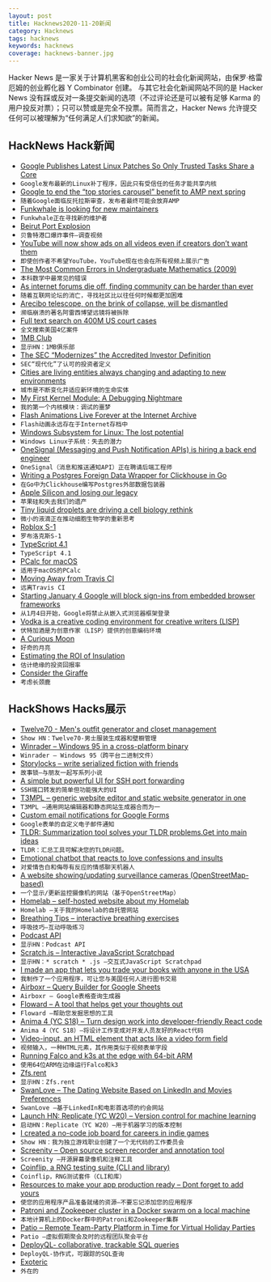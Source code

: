 ```yaml
---
layout: post
title: Hacknews2020-11-20新闻
category: Hacknews
tags: hacknews
keywords: hacknews
coverage: hacknews-banner.jpg
---
```


Hacker News 是一家关于计算机黑客和创业公司的社会化新闻网站，由保罗·格雷厄姆的创业孵化器 Y Combinator 创建。
与其它社会化新闻网站不同的是 Hacker News 没有踩或反对一条提交新闻的选项（不过评论还是可以被有足够 Karma 的用户投反对票）；只可以赞或是完全不投票。简而言之，Hacker News 允许提交任何可以被理解为“任何满足人们求知欲”的新闻。

## HackNews Hack新闻


- [Google Publishes Latest Linux Patches So Only Trusted Tasks Share a Core](https://www.phoronix.com/scan.php?page=news_item&px=Google-Core-Scheduling-v9)
- `Google发布最新的Linux补丁程序，因此只有受信任的任务才能共享内核`
- [Google to end the “top stories carousel” benefit to AMP next spring](https://themarkup.org/google-the-giant/2020/11/19/as-antitrust-pressure-mounts-google-to-pull-back-benefit-to-news-sites-that-adopted-its-preferred-mobile-technology)
- `随着Google面临反托拉斯审查，发布者最终可能会放弃AMP`
- [Funkwhale is looking for new maintainers](https://blog.funkwhale.audio/~/Announcements/funkwhale-is-looking-for-new-maintainers/)
- `Funkwhale正在寻找新的维护者`
- [Beirut Port Explosion](https://forensic-architecture.org/investigation/beirut-port-explosion)
- `贝鲁特港口爆炸事件–调查视频`
- [YouTube will now show ads on all videos even if creators don’t want them](https://www.forbes.com/sites/johnkoetsier/2020/11/18/youtube-will-now-show-ads-on-all-videos-even-if-creators-dont-want-them/)
- `即使创作者不希望YouTube，YouTube现在也会在所有视频上展示广告`
- [The Most Common Errors in Undergraduate Mathematics (2009)](https://math.vanderbilt.edu/schectex/commerrs/)
- `本科数学中最常见的错误`
- [As internet forums die off, finding community can be harder than ever](https://www.engadget.com/2020-02-27-internet-forums-dying-off.html)
- `随着互联网论坛的消亡，寻找社区比以往任何时候都更加困难`
- [Arecibo telescope, on the brink of collapse, will be dismantled](https://www.sciencemag.org/news/2020/11/famed-arecibo-telescope-brink-collapse-will-be-dismantled)
- `濒临崩溃的著名阿雷西博望远镜将被拆除`
- [Full text search on 400M US court cases](https://www.judyrecords.com/)
- `全文搜索美国4亿案件`
- [1MB Club](https://1mb.club/)
- `显示HN：1MB俱乐部`
- [The SEC “Modernizes” the Accredited Investor Definition](https://www.sec.gov/rules/final/2020/33-10824.pdf)
- `SEC“现代化”了认可的投资者定义`
- [Cities are living entities always changing and adapting to new environments](https://thinkthinkthink.substack.com/p/resilience)
- `城市是不断变化并适应新环境的生命实体`
- [My First Kernel Module: A Debugging Nightmare](https://reberhardt.com/blog/2020/11/18/my-first-kernel-module.html)
- `我的第一个内核模块：调试的噩梦`
- [Flash Animations Live Forever at the Internet Archive](http://blog.archive.org/2020/11/19/flash-animations-live-forever-at-the-internet-archive/)
- `Flash动画永远存在于Internet存档中`
- [Windows Subsystem for Linux: The lost potential](https://jmmv.dev/2020/11/wsl-lost-potential.html)
- `Windows Linux子系统：失去的潜力`
- [OneSignal (Messaging and Push Notification APIs) is hiring a back end engineer](https://onesignal.com/careers/90cfa84c-5d78-47e8-a3f3-5cbaddd0ca89)
- `OneSignal（消息和推送通知API）正在聘请后端工程师`
- [Writing a Postgres Foreign Data Wrapper for Clickhouse in Go](https://arunsori.me/posts/postgres-clickhouse-fdw-in-go/)
- `在Go中为Clickhouse编写Postgres外部数据包装器`
- [Apple Silicon and losing our legacy](https://tacit.livejournal.com/635381.html)
- `苹果硅和失去我们的遗产`
- [Tiny liquid droplets are driving a cell biology rethink](https://knowablemagazine.org/article/living-world/2020/what-is-liquid-liquid-phase-separation)
- `微小的液滴正在推动细胞生物学的重新思考`
- [Roblox S-1](https://www.sec.gov/Archives/edgar/data/1315098/000119312520298230/d87104ds1.htm)
- `罗布洛克斯S-1`
- [TypeScript 4.1](https://devblogs.microsoft.com/typescript/announcing-typescript-4-1/)
- `TypeScript 4.1`
- [PCalc for macOS](https://www.pcalc.com/mac/index.html)
- `适用于macOS的PCalc`
- [Moving Away from Travis CI](https://ropensci.org/technotes/2020/11/19/moving-away-travis/)
- `远离Travis CI`
- [Starting January 4 Google will block sign-ins from embedded browser frameworks](https://lists.webkit.org/pipermail/webkit-dev/2020-November/031604.html)
- `从1月4日开始，Google将禁止从嵌入式浏览器框架登录`
- [Vodka is a creative coding environment for creative writers (LISP)](https://github.com/eeeeaaii/vodka/blob/main/GETTINGSTARTED.md)
- `伏特加酒是为创意作家（LISP）提供的创意编码环境`
- [A Curious Moon](https://bigmachine.io/products/a-curious-moon/)
- `好奇的月亮`
- [Estimating the ROI of Insulation](https://www.jefftk.com/p/estimating-the-roi-of-insulation)
- `估计绝缘的投资回报率`
- [Consider the Giraffe](https://lrb.co.uk/the-paper/v42/n22/katherine-rundell/consider-the-giraffe)
- `考虑长颈鹿`


## HackShows Hacks展示

- [ Twelve70 - Men's outfit generator and closet management](https://www.twelve70.com/)
- `Show HN：Twelve70-男士服装生成器和壁橱管理`
- [ Winrader – Windows 95 in a cross-platform binary](https://github.com/c9fe/winrader)
- `Winrader – Windows 95（跨平台二进制文件）`
- [ Storylocks – write serialized fiction with friends](http://storylocks.com?source=hn)
- `故事锁–与朋友一起写系列小说`
- [ A simple but powerful UI for SSH port forwarding](https://github.com/jamt9000/AwesomePortForwarding)
- `SSH端口转发的简单但功能强大的UI`
- [ T3MPL – generic website editor and static website generator in one](https://github.com/b4rtaz/t3mpl-editor)
- `T3MPL –通用网站编辑器和静态网站生成器合而为一`
- [ Custom email notifications for Google Forms](https://www.formocto.com/)
- `Google表单的自定义电子邮件通知`
- [ TLDR: Summarization tool solves your TLDR problems.Get into main ideas](https://quillbot.com/summarize)
- `TLDR：汇总工具可解决您的TLDR问题。`
- [ Emotional chatbot that reacts to love confessions and insults](https://www.emobot.io)
- `对爱情告白和侮辱有反应的情感聊天机器人`
- [ A website showing/updating surveillance cameras (OpenStreetMap-based)](https://pietervdvn.github.io/MapComplete/surveillance.html?z=17&lat=51.5004&lon=0.029107#)
- `一个显示/更新监控摄像机的网站（基于OpenStreetMap）`
- [ Homelab – self-hosted website about my Homelab](https://hydn.dev)
- `Homelab –关于我的Homelab的自托管网站`
- [ Breathing Tips – interactive breathing exercises](https://breathing.tips)
- `呼吸技巧–互动呼吸练习`
- [ Podcast API](https://www.listennotes.com/api/)
- `显示HN：Podcast API`
- [ Scratch.js – Interactive JavaScript Scratchpad](https://hole.dev/scratch/)
- `显示HN：* scratch * .js –交互式JavaScript Scratchpad`
- [ I made an app that lets you trade your books with anyone in the USA](https://apps.apple.com/us/app/biblo-trade-your-books/id1536370914)
- `我制作了一个应用程序，可让您与美国任何人进行图书交易`
- [ Airboxr – Query Builder for Google Sheets](https://airboxr.com/demo)
- `Airboxr – Google表格查询生成器`
- [ Floward – A tool that helps get your thoughts out](https://www.floward.app/)
- `Floward –帮助您发掘思想的工具`
- [ Anima 4 (YC S18) – Turn design work into developer-friendly React code](item?id=25143052)
- `Anima 4（YC S18）–将设计工作变成对开发人员友好的React代码`
- [ Video-input, an HTML element that acts like a video form field](https://github.com/wgryc/video-input-js)
- `视频输入，一种HTML元素，其作用类似于视频表单字段`
- [ Running Falco and k3s at the edge with 64-bit ARM](https://blog.alexellis.io/falco-at-the-edge-arm64/)
- `使用64位ARM在边缘运行Falco和k3`
- [ Zfs.rent](https://zfs.rent)
- `显示HN：Zfs.rent`
- [ SwanLove – The Dating Website Based on LinkedIn and Movies Preferences](item?id=25148092)
- `SwanLove –基于LinkedIn和电影首选项的约会网站`
- [Launch HN: Replicate (YC W20) – Version control for machine learning](https://replicate.ai/)
- `启动HN：Replicate（YC W20）–用于机器学习的版本控制`
- [ I created a no-code job board for careers in indie games](https://workwithindies.com)
- `Show HN：我为独立游戏职业创建了一个无代码的工作委员会`
- [ Screenity – Open source screen recorder and annotation tool](https://github.com/alyssaxuu/screenity)
- `Screenity –开源屏幕录像机和注释工具`
- [ Coinflip, a RNG testing suite (CLI and library)](https://github.com/Honno/coinflip/)
- `Coinflip，RNG测试套件（CLI和库）`
- [ Resources to make your app production ready – Dont forget to add yours](https://productionreadyapp.com/?posttype=resource)
- `使您的应用程序产品准备就绪的资源–不要忘记添加您的应用程序`
- [ Patroni and Zookeeper cluster in a Docker swarm on a local machine](https://habr.com/en/post/527370/)
- `本地计算机上的Docker群中的Patroni和Zookeeper集群`
- [ Patio – Remote Team-Party Platform in Time for Virtual Holiday Parties](https://patio.to)
- `Patio –虚拟假期聚会及时的远程团队聚会平台`
- [ DeployQL- collaborative, trackable SQL queries](https://deployql.com/)
- `DeployQL-协作式，可跟踪的SQL查询`
- [ Exoteric](https://github.com/c9fe/exoteric)
- `外在的`

